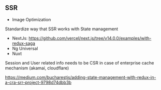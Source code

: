  ## SSR

 - Image Optimization

Standardize way that SSR works with State management
 - NextJs: https://github.com/vercel/next.js/tree/v14.0.0/examples/with-redux-saga
 - Ng Universal
 - Nuxt

Session and User related info needs to be CSR in case of enterprise cache mechanism (akamai, cloudflare)

https://medium.com/bucharestjs/adding-state-management-with-redux-in-a-cra-srr-project-9798d74dbb3b